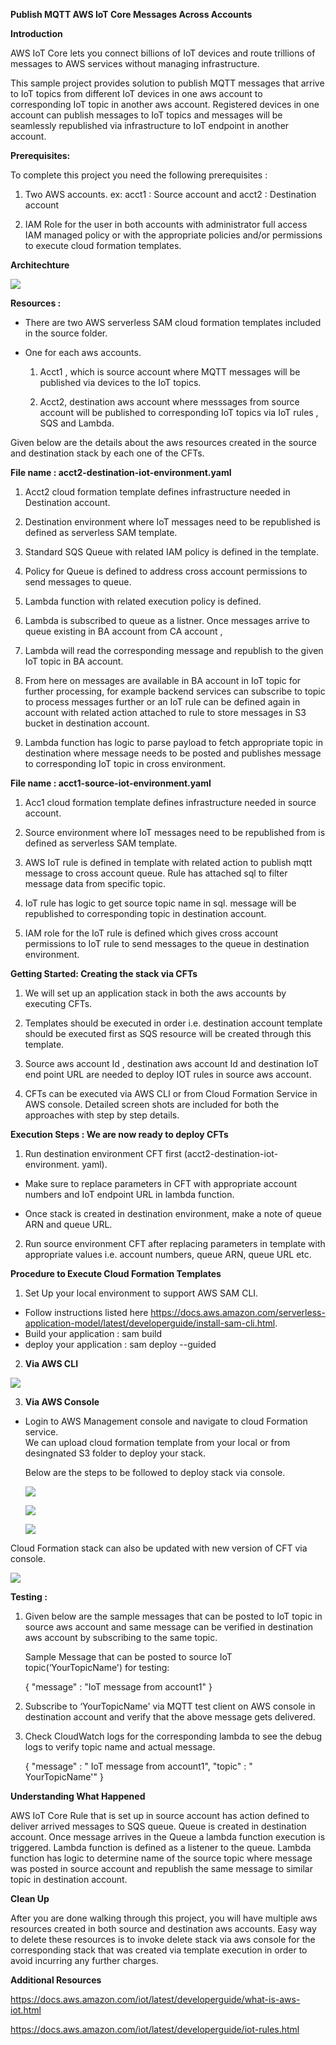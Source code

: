 **Publish MQTT AWS IoT Core Messages Across Accounts**



**Introduction**

AWS IoT Core lets you connect billions of IoT devices and route trillions of messages to AWS services without managing infrastructure.

This sample project provides solution to publish MQTT messages that arrive to IoT topics from different IoT devices in one aws account to corresponding IoT topic in another aws account. Registered devices in one account can publish messages to IoT topics and messages will be seamlessly republished via infrastructure to IoT endpoint in another account.


**Prerequisites:**

To complete this project you need the following prerequisites :

1. Two AWS accounts.
    ex: acct1 : Source account and acct2 : Destination account

2. IAM Role for the user in both accounts with administrator full access IAM managed policy
       or with the appropriate policies and/or permissions to execute cloud formation templates.


**Architechture**

 ![](./architechtureDiagram_2.png)


**Resources :**


- There are two AWS serverless SAM cloud formation templates included in the source folder.

- One for each aws accounts.

   1. Acct1 , which is source account where MQTT messages will be published via devices to the IoT topics.

   2. Acct2, destination aws account where messsages from source account will be published to corresponding IoT topics via IoT rules ,
      SQS and Lambda.



Given below are the details about the aws resources created in the source and destination stack by each one of the CFTs.



 **File name : acct2-destination-iot-environment.yaml**

  1. 	Acct2 cloud formation template defines infrastructure needed in Destination account.

  2. 	Destination environment where IoT messages need to be republished is
      defined as serverless SAM template.

  3.	Standard SQS Queue with related IAM policy is defined in the template.
  4.	Policy for Queue is defined to address cross account permissions to send
      messages to queue.

  5.	Lambda function with related execution policy is defined.
  6.	Lambda is subscribed to queue as a listner. Once messages arrive to queue
      existing  in BA account from CA account ,
  7.  Lambda will read the corresponding message and republish to the given IoT topic
     in BA account.

  8.	From here on messages are available in BA account in IoT topic for further
  processing, for example backend services can subscribe to topic to process messages further or an IoT rule can be defined again in account with
  related action attached to rule to store messages in S3 bucket in
  destination account.

  9.  Lambda function has logic to parse payload to fetch appropriate topic in
  destination where message needs to be posted and publishes message to
  corresponding IoT topic in cross environment.



**File name : acct1-source-iot-environment.yaml**


  1.  Acc1 cloud formation template defines infrastructure needed in source account.

  2.  Source environment where IoT messages need to be republished from is
  defined as serverless SAM template.

  3.  AWS IoT rule is defined in template with related action to publish mqtt
  message to cross account queue. Rule has attached sql to filter message
  data from specific topic.

  4.  IoT rule has logic to get source topic name in sql. message will be
  republished to corresponding topic in destination account.

  5.  IAM role for the IoT rule is defined which gives cross account permissions to IoT rule to send messages to the queue in destination environment.



**Getting Started: Creating the stack via CFTs**


   1. We will set up an application stack in both the aws accounts by executing CFTs.

   2. Templates should be executed in order i.e. destination account template should be executed first as SQS resource
      will be created through this template.

   3. Source aws account Id , destination aws account Id and destination IoT end point URL are needed to deploy IOT rules in source aws account.

   4. CFTs can be executed via AWS CLI or from Cloud Formation Service in AWS console.
      Detailed screen shots are included for both the approaches with step by step details.



**Execution Steps : We are now ready to deploy CFTs**


1. 	Run destination environment CFT first
(acct2-destination-iot-environment. yaml).

   - Make sure to replace parameters in CFT with appropriate account
     numbers and IoT endpoint URL  in lambda function.

   -	Once stack is created in destination environment, make a note of queue
      ARN and queue URL.

2. Run source environment CFT after replacing parameters in template with appropriate values i.e. account numbers, queue ARN, queue URL etc.


**Procedure to Execute Cloud Formation Templates**

1. Set Up your local environment to support AWS SAM CLI.
  - Follow instructions listed here https://docs.aws.amazon.com/serverless-application-model/latest/developerguide/install-sam-cli.html.  
  - Build your application : sam build
  - deploy your application : sam deploy --guided


2. **Via AWS CLI**


 ![](./cft-cli.png)


3. **Via AWS Console**


- Login to AWS Management console and navigate to cloud Formation service.  
  We can upload cloud formation template from your local or from desingnated S3 folder to deploy your stack.

  Below are the steps to be followed to deploy stack via console.


   ![](./cft1.PNG)

   ![](./cft3.PNG)

   ![](./cft4.PNG)


Cloud Formation stack can also be updated with new version of CFT via console.

   ![](./cft2.PNG)



**Testing :**


1. Given below are the sample messages that can be posted to IoT topic in source aws account and same message can be verified in destination aws account by subscribing to the same topic.

      Sample Message that can be posted to source IoT topic(‘YourTopicName') for testing:

      {
      "message" : "IoT message from  account1"
      }


2. Subscribe to ‘YourTopicName' via MQTT test client on AWS console in destination account and verify
that the above message gets delivered.


3. Check CloudWatch logs for the corresponding lambda to see the debug logs to
   verify topic name and actual message.

      {
      "message" : " IoT message from  account1",
      "topic" : " YourTopicName'"
      }




**Understanding What Happened**


AWS IoT Core Rule that is set up in source account has action defined to deliver arrived messages to SQS queue. Queue is created in destination account. Once message arrives in the Queue a lambda function execution is triggered. Lambda function is defined as a listener to the queue. Lambda function has logic to determine name of the source topic where message was posted in source account and republish the same message to similar topic in destination account.



**Clean Up**

After you are done walking through this project, you will have multiple aws resources created in both source and destination aws accounts.  Easy way to delete these resources is to invoke delete stack via aws console for the corresponding stack that was created via template execution in order to avoid incurring any further charges.



**Additional Resources**

https://docs.aws.amazon.com/iot/latest/developerguide/what-is-aws-iot.html

https://docs.aws.amazon.com/iot/latest/developerguide/iot-rules.html
